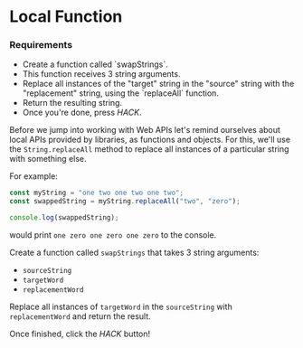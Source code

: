 # Local Function

<div class="aside">
<h3>Requirements</h3>
<ul>
  <li>Create a function called `swapStrings`.</li>
  <li>This function receives 3 string arguments.</li>
  <li>Replace all instances of the "target" string in the "source" string with the "replacement" string, using the `replaceAll` function.</li>
  <li>Return the resulting string.</li>
  <li>Once you're done, press <em>HACK</em>.</li>
</ul>
</div>

Before we jump into working with Web APIs let's remind ourselves about local APIs provided by libraries, as functions and objects. For this, we'll use the `String.replaceAll` method to replace all instances of a particular string with something else.

For example:

```js
const myString = "one two one two one two";
const swappedString = myString.replaceAll("two", "zero");

console.log(swappedString);
```

would print `one zero one zero one zero` to the console.

Create a function called `swapStrings` that takes 3 string arguments:

- `sourceString`
- `targetWord`
- `replacementWord`

Replace all instances of `targetWord` in the `sourceString` with `replacementWord` and return the result.

Once finished, click the _HACK_ button!
